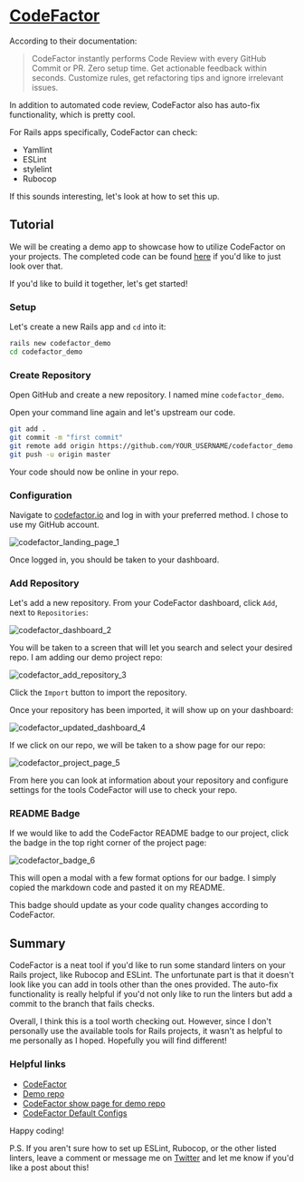 # [CodeFactor](https://codefactor.io)

According to their documentation:

> CodeFactor instantly performs Code Review with every GitHub Commit or PR. Zero setup time. Get actionable feedback within seconds. Customize rules, get refactoring tips and ignore irrelevant issues.

In addition to automated code review, CodeFactor also has auto-fix functionality, which is pretty cool.

For Rails apps specifically, CodeFactor can check:

- Yamllint
- ESLint
- stylelint
- Rubocop

If this sounds interesting, let's look at how to set this up.

## Tutorial

We will be creating a demo app to showcase how to utilize CodeFactor on your projects. The completed code can be found [here](https://github.com/andrewmcodes/codefactor_demo) if you'd like to just look over that.

If you'd like to build it together, let's get started!

### Setup

Let's create a new Rails app and `cd` into it:

```sh
rails new codefactor_demo
cd codefactor_demo
```

### Create Repository

Open GitHub and create a new repository. I named mine `codefactor_demo`.

Open your command line again and let's upstream our code.

```sh
git add .
git commit -m "first commit"
git remote add origin https://github.com/YOUR_USERNAME/codefactor_demo.git
git push -u origin master
```

Your code should now be online in your repo.

### Configuration

Navigate to [codefactor.io](codefactor.io) and log in with your preferred method. I chose to use my GitHub account.

![codefactor_landing_page_1](https://dev-to-uploads.s3.amazonaws.com/i/kpmyaynxl27u2wj7m0c8.jpg)

Once logged in, you should be taken to your dashboard.

### Add Repository

Let's add a new repository. From your CodeFactor dashboard, click `Add`, next to `Repositories`:

![codefactor_dashboard_2](https://dev-to-uploads.s3.amazonaws.com/i/sjzxqhdmb7y02xask5n4.jpg)

You will be taken to a screen that will let you search and select your desired repo. I am adding our demo project repo:

![codefactor_add_repository_3](https://dev-to-uploads.s3.amazonaws.com/i/mco0bzqakhopqvknbtng.jpg)

Click the `Import` button to import the repository.

Once your repository has been imported, it will show up on your dashboard:

![codefactor_updated_dashboard_4](https://dev-to-uploads.s3.amazonaws.com/i/qla2wc05dejze7zx0olp.jpg)

If we click on our repo, we will be taken to a show page for our repo:

![codefactor_project_page_5](https://dev-to-uploads.s3.amazonaws.com/i/4z3mam2v9268hv5jpgng.jpg)

From here you can look at information about your repository and configure settings for the tools CodeFactor will use to check your repo.

### README Badge

If we would like to add the CodeFactor README badge to our project, click the badge in the top right corner of the project page:

![codefactor_badge_6](https://dev-to-uploads.s3.amazonaws.com/i/1ucwzj36wn04cbj9ap0s.jpg)

This will open a modal with a few format options for our badge. I simply copied the markdown code and pasted it on my README.

This badge should update as your code quality changes according to CodeFactor.

## Summary

CodeFactor is a neat tool if you'd like to run some standard linters on your Rails project, like Rubocop and ESLint. The unfortunate part is that it doesn't look like you can add in tools other than the ones provided. The auto-fix functionality is really helpful if you'd not only like to run the linters but add a commit to the branch that fails checks.

Overall, I think this is a tool worth checking out. However, since I don't personally use the available tools for Rails projects, it wasn't as helpful to me personally as I hoped. Hopefully you will find different!

### Helpful links

- [CodeFactor](https://www.codefactor.io)
- [Demo repo](https://github.com/andrewmcodes/codefactor_demo)
- [CodeFactor show page for demo repo](https://www.codefactor.io/repository/github/andrewmcodes/codefactor_demo)
- [CodeFactor Default Configs](https://github.com/codefactor-io/default-configs)

Happy coding!

P.S. If you aren't sure how to set up ESLint, Rubocop, or the other listed linters, leave a comment or message me on [Twitter](https://twitter.com/andrewmcodes) and let me know if you'd like a post about this!
